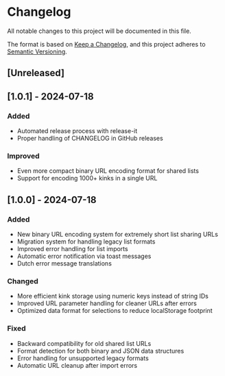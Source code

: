 # Changelog

All notable changes to this project will be documented in this file.

The format is based on [Keep a Changelog](https://keepachangelog.com/en/1.0.0/),
and this project adheres to [Semantic Versioning](https://semver.org/spec/v2.0.0.html).

## [Unreleased]

## [1.0.1] - 2024-07-18

### Added
- Automated release process with release-it
- Proper handling of CHANGELOG in GitHub releases

### Improved
- Even more compact binary URL encoding format for shared lists
- Support for encoding 1000+ kinks in a single URL

## [1.0.0] - 2024-07-18

### Added
- New binary URL encoding system for extremely short list sharing URLs
- Migration system for handling legacy list formats
- Improved error handling for list imports
- Automatic error notification via toast messages
- Dutch error message translations

### Changed
- More efficient kink storage using numeric keys instead of string IDs
- Improved URL parameter handling for cleaner URLs after errors
- Optimized data format for selections to reduce localStorage footprint

### Fixed
- Backward compatibility for old shared list URLs
- Format detection for both binary and JSON data structures
- Error handling for unsupported legacy formats
- Automatic URL cleanup after import errors
